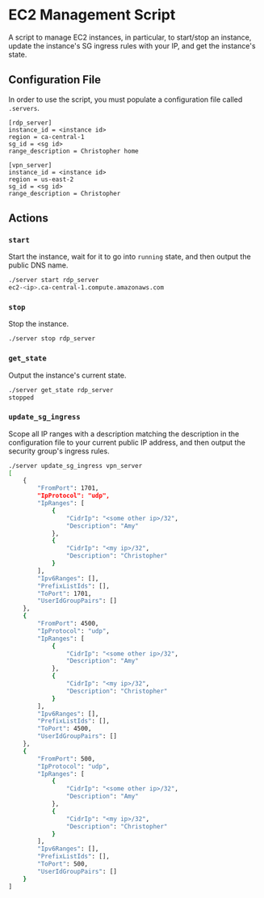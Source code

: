 # EC2 Management Script

A script to manage EC2 instances, in particular, to start/stop an instance, update the instance's SG ingress rules
with your IP, and get the instance's state.

## Configuration File

In order to use the script, you must populate a configuration file called `.servers`.

```
[rdp_server]
instance_id = <instance id>
region = ca-central-1
sg_id = <sg id>
range_description = Christopher home

[vpn_server]
instance_id = <instance id>
region = us-east-2
sg_id = <sg id>
range_description = Christopher
```
 
## Actions
 
### `start`
 
Start the instance, wait for it to go into `running` state, and then output
the public DNS name.
 
```bash
./server start rdp_server
ec2-<ip>.ca-central-1.compute.amazonaws.com
```
 
### `stop`
 
Stop the instance.

```bash
./server stop rdp_server
```
 
### `get_state`
 
Output the instance's current state.
 
```bash
./server get_state rdp_server
stopped
```
 
### `update_sg_ingress`

Scope all IP ranges with a description matching the description in the configuration file
to your current public IP address, and then output the security group's ingress rules.
 
```bash
./server update_sg_ingress vpn_server
[
    {
        "FromPort": 1701,
        "IpProtocol": "udp",
        "IpRanges": [
            {
                "CidrIp": "<some other ip>/32",
                "Description": "Amy"
            },
            {
                "CidrIp": "<my ip>/32",
                "Description": "Christopher"
            }
        ],
        "Ipv6Ranges": [],
        "PrefixListIds": [],
        "ToPort": 1701,
        "UserIdGroupPairs": []
    },
    {
        "FromPort": 4500,
        "IpProtocol": "udp",
        "IpRanges": [
            {
                "CidrIp": "<some other ip>/32",
                "Description": "Amy"
            },
            {
                "CidrIp": "<my ip>/32",
                "Description": "Christopher"
            }
        ],
        "Ipv6Ranges": [],
        "PrefixListIds": [],
        "ToPort": 4500,
        "UserIdGroupPairs": []
    },
    {
        "FromPort": 500,
        "IpProtocol": "udp",
        "IpRanges": [
            {
                "CidrIp": "<some other ip>/32",
                "Description": "Amy"
            },
            {
                "CidrIp": "<my ip>/32",
                "Description": "Christopher"
            }
        ],
        "Ipv6Ranges": [],
        "PrefixListIds": [],
        "ToPort": 500,
        "UserIdGroupPairs": []
    }
]
```
 